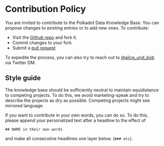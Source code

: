 # Contribution Policy

You are invited to contribute to the Polkadot Data Knowledge Base. You can propose changes to existing entries or to add new ones. To contribute:
- Visit the [Github repo](https://github.com/Polkalytics/Polkadot-Data-Knowledge-Base) and fork it.
- Commit changes to your fork
- Submit a [pull request](https://github.com/Polkalytics/Polkadot-Data-Knowledge-Base/pulls)

To expedite the process, you can also try to reach out to [@alice_und_bob](https://twitter.com/alice_und_bob) via Twitter DM.

## Style guide

The knowledge base should be sufficiently neutral to maintain equidistance to competing projects. To do this, we avoid marketing-speak and try to describe the projects as dry as possible. Competing projects might see mirrored language.

If you want to contribute in your own words, you can do so. To do this, please append your personalized text after a headline to the effect of

`## NAME in their own words`

and make all consecutive headlines one layer below. (`### etc`).